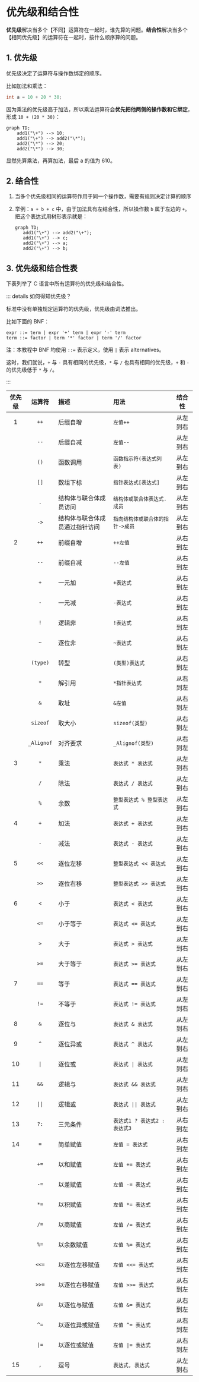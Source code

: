 # 优先级和结合性

**优先级**解决当多个【不同】运算符在一起时，谁先算的问题。**结合性**解决当多个【相同优先级】的运算符在一起时，按什么顺序算的问题。

## 1. 优先级

优先级决定了运算符与操作数绑定的顺序。

比如加法和乘法：

```c
int a = 10 + 20 * 30;
```

因为乘法的优先级高于加法，所以乘法运算符会**优先把他两侧的操作数和它绑定**，形成 `10 + (20 * 30)`：

```mermaid
graph TD;
    add1("\+") --> 10;
    add1("\+") --> add2("\*");
    add2("\*") --> 20;
    add2("\*") --> 30;
```

显然先算乘法，再算加法，最后 a 的值为 610。

## 2. 结合性

1. 当多个优先级相同的运算符作用于同一个操作数，需要有规则决定计算的顺序
2. 举例：`a + b + c` 中，由于加法具有左结合性，所以操作数 `b` 属于左边的 `+`。把这个表达式用树形表示就是：

   ```mermaid
   graph TD;
      add1("\+") --> add2("\+");
      add1("\+") --> c;
      add2("\+") --> a;
      add2("\+") --> b;
   ```

## 3. 优先级和结合性表

下表列举了 C 语言中所有运算符的优先级和结合性。

::: details 如何得知优先级？

标准中没有单独规定运算符的优先级，优先级由词法推出。

比如下面的 BNF：

```bnf
expr ::= term | expr '+' term | expr '-' term
term ::= factor | term '*' factor | term '/' factor
```

注：本教程中 BNF 均使用 `::=` 表示定义，使用 `|` 表示 alternatives。

这时，我们就说，`+` 与 `-` 具有相同的优先级，`*` 与 `/` 也具有相同的优先级，`+` 和 `-` 的优先级低于 `*` 与 `/`。

:::

| 优先级 |   运算符   | 描述                           | 用法                             |  结合性  |
| :----: | :--------: | :----------------------------- | :------------------------------- | :------: |
|   1    |    `++`    | 后缀自增                       | `左值++`                         | 从左到右 |
|        |    `--`    | 后缀自减                       | `左值--`                         | 从左到右 |
|        |    `()`    | 函数调用                       | `函数指示符(表达式列表)`         | 从左到右 |
|        |    `[]`    | 数组下标                       | `指针表达式[表达式]`             | 从左到右 |
|        |    `.`     | 结构体与联合体成员访问         | `结构体或联合体表达式.成员`      | 从左到右 |
|        |    `->`    | 结构体与联合体成员通过指针访问 | `指向结构体或联合体的指针->成员` | 从左到右 |
|   2    |    `++`    | 前缀自增                       | `++左值`                         | 从右到左 |
|        |    `--`    | 前缀自减                       | `--左值`                         | 从右到左 |
|        |    `+`     | 一元加                         | `+表达式`                        | 从右到左 |
|        |    `-`     | 一元减                         | `-表达式`                        | 从右到左 |
|        |    `!`     | 逻辑非                         | `!表达式`                        | 从右到左 |
|        |    `~`     | 逐位非                         | `~表达式`                        | 从右到左 |
|        |  `(type)`  | 转型                           | `(类型)表达式`                   | 从右到左 |
|        |    `*`     | 解引用                         | `*指针表达式`                    | 从右到左 |
|        |    `&`     | 取址                           | `&左值`                          | 从右到左 |
|        |  `sizeof`  | 取大小                         | `sizeof(类型)`                   | 从右到左 |
|        | `_Alignof` | 对齐要求                       | `_Alignof(类型)`                 | 从右到左 |
|   3    |    `*`     | 乘法                           | `表达式 * 表达式`                | 从左到右 |
|        |    `/`     | 除法                           | `表达式 / 表达式`                | 从左到右 |
|        |    `%`     | 余数                           | `整型表达式 % 整型表达式`        | 从左到右 |
|   4    |    `+`     | 加法                           | `表达式 + 表达式`                | 从左到右 |
|        |    `-`     | 减法                           | `表达式 - 表达式`                | 从左到右 |
|   5    |    `<<`    | 逐位左移                       | `整型表达式 << 表达式`           | 从左到右 |
|        |    `>>`    | 逐位右移                       | `整型表达式 >> 表达式`           | 从左到右 |
|   6    |    `<`     | 小于                           | `表达式 < 表达式`                | 从左到右 |
|        |    `<=`    | 小于等于                       | `表达式 <= 表达式`               | 从左到右 |
|        |    `>`     | 大于                           | `表达式 > 表达式`                | 从左到右 |
|        |    `>=`    | 大于等于                       | `表达式 >= 表达式`               | 从左到右 |
|   7    |    `==`    | 等于                           | `表达式 == 表达式`               | 从左到右 |
|        |    `!=`    | 不等于                         | `表达式 != 表达式`               | 从左到右 |
|   8    |    `&`     | 逐位与                         | `表达式 & 表达式`                | 从左到右 |
|   9    |    `^`     | 逐位异或                       | `表达式 ^ 表达式`                | 从左到右 |
|   10   |    `\|`    | 逐位或                         | `表达式 \| 表达式`               | 从左到右 |
|   11   |    `&&`    | 逻辑与                         | `表达式 && 表达式`               | 从左到右 |
|   12   |   `\|\|`   | 逻辑或                         | `表达式 \|\| 表达式`             | 从左到右 |
|   13   |    `?:`    | 三元条件                       | `表达式1 ? 表达式2 : 表达式3`    | 从右到左 |
|   14   |    `=`     | 简单赋值                       | `左值 = 表达式`                  | 从右到左 |
|        |    `+=`    | 以和赋值                       | `左值 += 表达式`                 | 从右到左 |
|        |    `-=`    | 以差赋值                       | `左值 -= 表达式`                 | 从右到左 |
|        |    `*=`    | 以积赋值                       | `左值 *= 表达式`                 | 从右到左 |
|        |    `/=`    | 以商赋值                       | `左值 /= 表达式`                 | 从右到左 |
|        |    `%=`    | 以余数赋值                     | `左值 %= 表达式`                 | 从右到左 |
|        |   `<<=`    | 以逐位左移赋值                 | `左值 <<= 表达式`                | 从右到左 |
|        |   `>>=`    | 以逐位右移赋值                 | `左值 >>= 表达式`                | 从右到左 |
|        |    `&=`    | 以逐位与赋值                   | `左值 &= 表达式`                 | 从右到左 |
|        |    `^=`    | 以逐位异或赋值                 | `左值 ^= 表达式`                 | 从右到左 |
|        |   `\|=`    | 以逐位或赋值                   | `左值 \|= 表达式`                | 从右到左 |
|   15   |    `,`     | 逗号                           | `表达式, 表达式`                 | 从左到右 |
